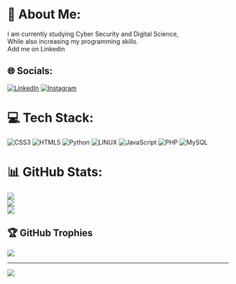 # 💫 About Me:
I am currently studying Cyber Security and Digital Science, <br>
While also increasing my programming skills. <br>
Add me on Linkedin


## 🌐 Socials:
[![LinkedIn](https://img.shields.io/badge/LinkedIn-%230077B5.svg?logo=linkedin&logoColor=white)](https://www.linkedin.com/in/kunal-gawande-99ab341ab/)
[![Instagram](https://img.shields.io/badge/Instagram-%23E4405F.svg?logo=Instagram&logoColor=white)](https://www.instagram.com/kunal.gawande_7542/) 

# 💻 Tech Stack:
![CSS3](https://img.shields.io/badge/css3-%231572B6.svg?style=for-the-badge&logo=css3&logoColor=white) ![HTML5](https://img.shields.io/badge/html5-%23E34F26.svg?style=for-the-badge&logo=html5&logoColor=white) ![Python](https://img.shields.io/badge/python-3670A0?style=for-the-badge&logo=python&logoColor=ffdd54) ![LINUX](https://img.shields.io/badge/Linux-FCC624?style=for-the-badge&logo=linux&logoColor=black) ![JavaScript](https://img.shields.io/badge/javascript-%23323330.svg?style=for-the-badge&logo=javascript&logoColor=%23F7DF1E) ![PHP](https://img.shields.io/badge/php-%23777BB4.svg?style=for-the-badge&logo=php&logoColor=white) ![MySQL](https://img.shields.io/badge/mysql-%2300f.svg?style=for-the-badge&logo=mysql&logoColor=white)
# 📊 GitHub Stats:
![](https://github-readme-stats.vercel.app/api?username=ethalkunal&theme=dark&hide_border=false&include_all_commits=false&count_private=false)<br/>
![](https://github-readme-streak-stats.herokuapp.com/?user=ethalkunal&theme=dark&hide_border=false)<br/>
![](https://github-readme-stats.vercel.app/api/top-langs/?username=ethalkunal&theme=dark&hide_border=false&include_all_commits=false&count_private=false&layout=compact)

## 🏆 GitHub Trophies
![](https://github-profile-trophy.vercel.app/?username=ethalkunal&theme=dracula&no-frame=true&no-bg=false&margin-w=4)

---
[![](https://visitcount.itsvg.in/api?id=ethalkunal&icon=0&color=5)](https://visitcount.itsvg.in)

